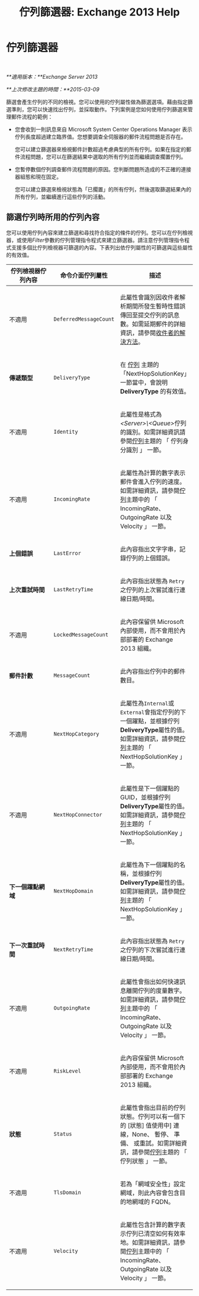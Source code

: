 ﻿---
title: '佇列篩選器: Exchange 2013 Help'
TOCTitle: 佇列篩選器
ms:assetid: fbfbdcab-e0d2-4ed9-8f7f-e5fa2c87360d
ms:mtpsurl: https://technet.microsoft.com/zh-tw/library/Bb125237(v=EXCHG.150)
ms:contentKeyID: 50474646
ms.date: 05/21/2018
mtps_version: v=EXCHG.150
ms.translationtype: MT
---

# 佇列篩選器

 

_**適用版本：**Exchange Server 2013_

_**上次修改主題的時間：**2015-03-09_

篩選會產生佇列的不同的檢視。您可以使用的佇列屬性做為篩選選項。藉由指定篩選準則，您可以快速找出佇列，並採取動作。下列案例是您如何使用佇列篩選來管理郵件流程的範例：

  - 您會收到一則訊息來自 Microsoft System Center Operations Manager 表示佇列長度超過建立臨界值。您想要調查全伺服器的郵件流程問題是否存在。
    
    您可以建立篩選器來檢視郵件計數超過考慮典型的所有佇列。如果在指定的郵件流程問題，您可以在篩選結果中選取的所有佇列並而繼續調查擱置佇列。

  - 您暫停數個佇列調查郵件流程問題的原因。您判斷問題所造成的不正確的連接器組態和現在固定。
    
    您可以建立篩選來檢視狀態為「已擱置」的所有佇列，然後選取篩選結果內的所有佇列，並繼續進行這些佇列的活動。

## 篩選佇列時所用的佇列內容

您可以使用佇列內容來建立篩選和尋找符合指定的條件的佇列。您可以在佇列檢視器，或使用*Filter*參數的佇列管理指令程式來建立篩選器。請注意佇列管理指令程式支援多個比佇列檢視器可篩選的內容。下表列出依佇列屬性的可篩選與這些屬性的有效值。


<table>
<colgroup>
<col style="width: 33%" />
<col style="width: 33%" />
<col style="width: 33%" />
</colgroup>
<thead>
<tr class="header">
<th>佇列檢視器佇列內容</th>
<th>命令介面佇列屬性</th>
<th>描述</th>
</tr>
</thead>
<tbody>
<tr class="odd">
<td><p>不適用</p></td>
<td><p><code>DeferredMessageCount</code></p></td>
<td><p>此屬性會識別因收件者解析期間所發生暫時性錯誤傳回至提交佇列的訊息數。如需延期郵件的詳細資訊，請參閱<a href="recipient-resolution-exchange-2013-help.md">收件者的解決方法</a>。</p></td>
</tr>
<tr class="even">
<td><p><strong>傳遞類型</strong></p></td>
<td><p><code>DeliveryType</code></p></td>
<td><p>在 <a href="queues-exchange-2013-help.md">佇列</a> 主題的「NextHopSolutionKey」一節當中，會說明 <strong>DeliveryType</strong> 的有效值。</p></td>
</tr>
<tr class="odd">
<td><p>不適用</p></td>
<td><p><code>Identity</code></p></td>
<td><p>此屬性是格式為<em>&lt;Server&gt;\&lt;Queue&gt;</em>佇列的識別。如需詳細資訊請參閱<a href="queues-exchange-2013-help.md">佇列</a>主題的 「 佇列身分識別 」 一節。</p></td>
</tr>
<tr class="even">
<td><p>不適用</p></td>
<td><p><code>IncomingRate</code></p></td>
<td><p>此屬性為計算的數字表示郵件會進入佇列的速度。如需詳細資訊，請參閱<a href="queues-exchange-2013-help.md">佇列</a>主題中的 「 IncomingRate、 OutgoingRate 以及 Velocity 」 一節。</p></td>
</tr>
<tr class="odd">
<td><p><strong>上個錯誤</strong></p></td>
<td><p><code>LastError</code></p></td>
<td><p>此內容指出文字字串，記錄佇列的上個錯誤。</p></td>
</tr>
<tr class="even">
<td><p><strong>上次重試時間</strong></p></td>
<td><p><code>LastRetryTime</code></p></td>
<td><p>此內容指出狀態為 <code>Retry</code> 之佇列的上次嘗試進行連線日期/時間。</p></td>
</tr>
<tr class="odd">
<td><p>不適用</p></td>
<td><p><code>LockedMessageCount</code></p></td>
<td><p>此內容保留供 Microsoft 內部使用，而不會用於內部部署的 Exchange 2013 組織。</p></td>
</tr>
<tr class="even">
<td><p><strong>郵件計數</strong></p></td>
<td><p><code>MessageCount</code></p></td>
<td><p>此內容指出佇列中的郵件數目。</p></td>
</tr>
<tr class="odd">
<td><p>不適用</p></td>
<td><p><code>NextHopCategory</code></p></td>
<td><p>此屬性為<code>Internal</code>或<code>External</code>會指定佇列的下一個躍點，並根據佇列<strong>DeliveryType</strong>屬性的值。如需詳細資訊，請參閱<a href="queues-exchange-2013-help.md">佇列</a>主題的 「 NextHopSolutionKey 」 一節。</p></td>
</tr>
<tr class="even">
<td><p>不適用</p></td>
<td><p><code>NextHopConnector</code></p></td>
<td><p>此屬性是下一個躍點的 GUID，並根據佇列<strong>DeliveryType</strong>屬性的值。如需詳細資訊，請參閱<a href="queues-exchange-2013-help.md">佇列</a>主題的 「 NextHopSolutionKey 」 一節。</p></td>
</tr>
<tr class="odd">
<td><p><strong>下一個躍點網域</strong></p></td>
<td><p><code>NextHopDomain</code></p></td>
<td><p>此屬性為下一個躍點的名稱，並根據佇列<strong>DeliveryType</strong>屬性的值。如需詳細資訊，請參閱<a href="queues-exchange-2013-help.md">佇列</a>主題的 「 NextHopSolutionKey 」 一節。</p></td>
</tr>
<tr class="even">
<td><p><strong>下一次重試時間</strong></p></td>
<td><p><code>NextRetryTime</code></p></td>
<td><p>此內容指出狀態為 <code>Retry</code> 之佇列的下次嘗試進行連線日期/時間。</p></td>
</tr>
<tr class="odd">
<td><p>不適用</p></td>
<td><p><code>OutgoingRate</code></p></td>
<td><p>此屬性會指出如何快速訊息離開佇列的度量數字。如需詳細資訊，請參閱<a href="queues-exchange-2013-help.md">佇列</a>主題中的 「 IncomingRate、 OutgoingRate 以及 Velocity 」 一節。</p></td>
</tr>
<tr class="even">
<td><p>不適用</p></td>
<td><p><code>RiskLevel</code></p></td>
<td><p>此內容保留供 Microsoft 內部使用，而不會用於內部部署的 Exchange 2013 組織。</p></td>
</tr>
<tr class="odd">
<td><p><strong>狀態</strong></p></td>
<td><p><code>Status</code></p></td>
<td><p>此屬性會指出目前的佇列狀態。佇列可以有一個下的 [狀態] 值使用中] 連線，None、 暫停、 準備、 或重試。如需詳細資訊，請參閱<a href="queues-exchange-2013-help.md">佇列</a>主題的 「 佇列狀態 」 一節。</p></td>
</tr>
<tr class="even">
<td><p>不適用</p></td>
<td><p><code>TlsDomain</code></p></td>
<td><p>若為「網域安全性」設定網域，則此內容會包含目的地網域的 FQDN。</p></td>
</tr>
<tr class="odd">
<td><p>不適用</p></td>
<td><p><code>Velocity</code></p></td>
<td><p>此屬性包含計算的數字表示佇列已清空如何有效率地。如需詳細資訊，請參閱<a href="queues-exchange-2013-help.md">佇列</a>主題中的 「 IncomingRate、 OutgoingRate 以及 Velocity 」 一節。</p></td>
</tr>
</tbody>
</table>

